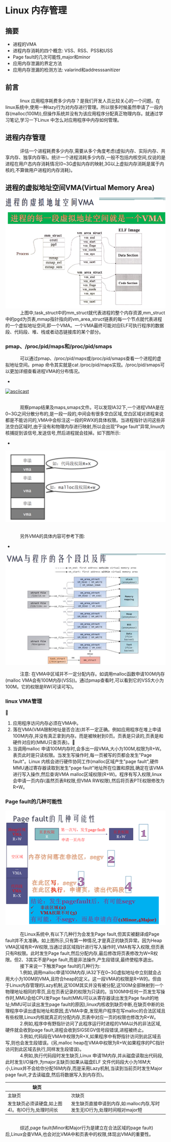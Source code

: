 # Linux 内存管理

## 摘要
* 进程的VMA
* 进程内存消耗的四个概念: VSS、RSS、PSS和USS
* Page fault的几次可能性,major和minor
* 应用内存泄漏的界定方法
* 应用内存泄漏的检测方法: valarind和addresssanitizer

## 前言
&emsp;&emsp;&emsp; linux 应用程序耗费多少内存？是我们开发人员比较关心的一个问题。在linux系统中,使用一种lazy行为对内存进行管理。所以很多时候虽然申请了一段内存(malloc(100M)),但操作系统并没有为该应用程序分配真正物理内存。就通过学习笔记,学习一下Linux 中怎么对应用程序中内存如何管理。

## 进程内存管理
&emsp;&emsp;&emsp; 评估一个进程耗费多少内存,需要从多个角度考虑(虚拟内存、实际内存、共享内存、独享内存等)。统计一个进程消耗多少内存,一般不包括内核空间,仅说的是进程在用户态内存消耗情况(0~3G虚拟内存的映射,3G以上虚拟内存消耗是属于内核的,不算做用户进程的内存消耗)。


## 进程的虚拟地址空间VMA(Virtual Memory Area)
![VMA](imgs/vma_1.png "vma")
&emsp;&emsp;&emsp; 上图中,task_struct中的mm_struct就代表进程的整个内存资源,mm_struct中的pgd为页表,mmap指针指向的vm_area_struct链表的每一个节点就代表进程的一个虚拟地址空间,即一个VMA。一个VMA最终可能对应ELF可执行程序的数据段、代码段、堆、栈或者动态链接库的某个部分。


### pmap、/proc/pid/maps和/proc/pid/smaps
&emsp;&emsp;&emsp; 可以通过pmap、/proc/pid/maps或/proc/pid/smaps查看一个进程的虚拟地址空间。pmap 命令其实就是cat /proc/pid/maps实现。/proc/pid/smaps可以更加详细查看进程VMA的分布情况。

* 
[![asciicast](https://asciinema.org/a/nt1jh1UyxwrijwPsJb1ttqbG5.png)](https://asciinema.org/a/nt1jh1UyxwrijwPsJb1ttqbG5)

<br>
&emsp;&emsp;&emsp; 观察pmap结果及maps,smaps文件。可以发现IA32下,一个进程VMA是在0~3G之间分散分布的,是一段一段的,中间会有很多空白区域,空白区域对进程来说都是不能访问的,VMA中会标注这一段的RWX的具体权限。当进程指针访问这些非法空白区域时,由于没有和物理内存进行映射,所以会出现"Page fault"异常,linux内核捕捉到该信号,发送信号,然后进程就会挂掉。如下图所示:

* 
![PMAP](imgs/pmap.jpg "pmap")

<br>
&emsp;&emsp;&emsp; 另外VMA的具体内容可参考下图:

*
![VMA](imgs/VMA.jpg "vma")

&emsp;&emsp;&emsp; 注意: 在VMA中区域并不一定分配内存。如调用malloc函数申请100M内存(malloc VMA会有100M内存(VSS))。通过pmap查看时,可以看到它的VSS大小为100M。它的权限是RW(可读可写)。

### linux VMA管理

1. 应用程序访问内存必须在VMA中。
2. 落在VMA(VMA限制地址是否合法)并不一定正确。例如应用程序在堆上申请100M内存,并没有真正拿到内存。而是被映射到0页。页表是只读的,页表是和硬件对应的(MMU只查页表)。
3. 当调用malloc 申请100M内存时,会多出一段VMA,大小为100M,权限为R+W。表页此时是只读权限。当发生写操作时,每一页被写的页都会发生"Page fault"。Linux 内核会进行硬件协同工作(malloc区域产生"page fault",硬件MMU通过寄存器读取到发生"page fault"地址所在位置和原因,确定在该VMA进行写入操作,然后查询VMA malloc区域权限(R+W)。程序有写入权限,linux会申请一页内存(虽然页表R权限,但VMA RW权限),然后将页表PTE权限修改为R+W。


### Page fault的几种可能性
![page_fault](imgs/page_fault.png "page fault")

&emsp;&emsp;&emsp; 在Linux系统中,有以下几种行为会发生Page fault,但其实被翻译成Page fault并不太准确。如上图所示,只有第一种情况,才是真正的缺页异常。因为Heap VMA区域有R+W权限,当通过该区域指针进行写入操作时,VMA有写入权限,但页表只有R权限。此时发生Page fault,然后分配内存,最后修改将页表修改为W+R权限。但2、3其实不是Page fault,而是非法操作,产生段错误,最终使程序退出。
<br>
&emsp;&emsp;&emsp; 接下来说一下触发Page fault的几种行为:
<br>
&emsp;&emsp;&emsp; 1.例如,调用malloc申请100M内存,IA32下在0~3G虚拟地址中立刻就会占用大小为100M的VMA,且符合heap的定义。这一段VMA的权限是R+W的。但由于Linux内存管理的Lazy机制,这100M其实并没有被分配,这100M全部映射到一个物理地址相同的零页,且在页表记录的权限为只读的。当100M中任何一页发生写操作时,MMU会给CPU发Page fault(MMU可以从寄存器读出发生Page fault的地址;MMU可以读出发生page fault的原因),linux内核收到缺页中断,在缺页中断的处理程序中读出虚拟地址和原因,去VMA中查,发现用户程序在写malloc的合法区域且有些权限,Linux内核就真正的分配内存,页表中对应一页的权限也修改为R+W。
<br>
&emsp;&emsp;&emsp; 2.例如,程序中有野指针访问了此程序运行时进程的VMA以外的非法区域,硬件就会收到page fault,进程会收到SIGSEGV信号段错误,进程被终止。
<br>
&emsp;&emsp;&emsp; 3.例如,代码段在VMA中权限为R+X,如果程序中有野指针访问到此区域去写,则也会发生段错误。(另,malloc heap在VMA中权限为R+W,如果程序的PC指针访问到此区域去执行,同样发生段错误)。
<br>
&emsp;&emsp;&emsp; 4.例如,执行代码段时发生缺页,Linux 申请1M内存,并从磁盘读取出代码段,此时发生I/O操作,为major主缺页(如果从磁盘ELF 文件代码段大小为16M大小,Linux并不会给你分配16M内存,而是采用Lazy机制,当读到当前页时发生Major page fault,才去读磁盘,然后将数据写入到内存页)。
<br>

|缺页||
|-|-|
|主缺页|次缺页|
|发生缺页必须读硬盘,如上图4)。有IO行为,处理时间长|发生缺页直接申请到内存,如:malloc内存,写时发生无IO行为,处理时间相对major短|
<br>
&emsp;&emsp;&emsp; 综述,page fault(Minor和Major行为是建立在合法区域的page fault)后,Linux会查VMA,也会对比VMA中和页表中的权限,体现出VMA的重要性。

